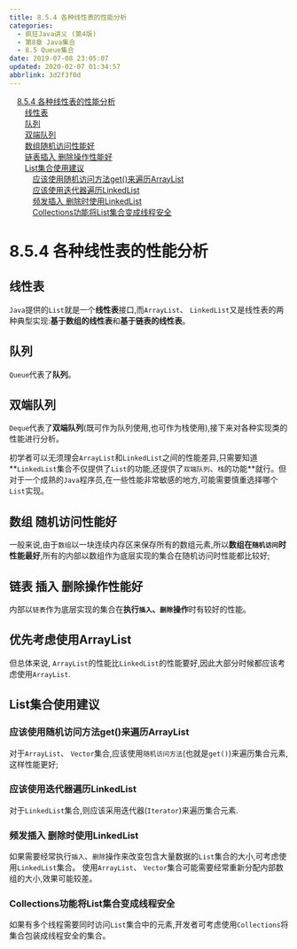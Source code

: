 ```yaml
---
title: 8.5.4 各种线性表的性能分析
categories: 
  - 疯狂Java讲义 (第4版)
  - 第8章 Java集合
  - 8.5 Queue集合
date: 2019-07-08 23:05:07
updated: 2020-02-07 01:34:57
abbrlink: 3d2f3f0d
---
```

<div id='my_toc'><a href="/JavaReadingNotes/3d2f3f0d/#8-5-4-各种线性表的性能分析" class="header_1">8.5.4 各种线性表的性能分析</a>&nbsp;<br><a href="/JavaReadingNotes/3d2f3f0d/#线性表" class="header_2">线性表</a>&nbsp;<br><a href="/JavaReadingNotes/3d2f3f0d/#队列" class="header_2">队列</a>&nbsp;<br><a href="/JavaReadingNotes/3d2f3f0d/#双端队列" class="header_2">双端队列</a>&nbsp;<br><a href="/JavaReadingNotes/3d2f3f0d/#数组随机访问性能好" class="header_2">数组随机访问性能好</a>&nbsp;<br><a href="/JavaReadingNotes/3d2f3f0d/#链表插入-删除操作性能好" class="header_2">链表插入 删除操作性能好</a>&nbsp;<br><a href="/JavaReadingNotes/3d2f3f0d/#List集合使用建议" class="header_2">List集合使用建议</a>&nbsp;<br><a href="/JavaReadingNotes/3d2f3f0d/#应该使用随机访问方法get-来遍历ArrayList" class="header_3">应该使用随机访问方法get()来遍历ArrayList</a>&nbsp;<br><a href="/JavaReadingNotes/3d2f3f0d/#应该使用迭代器遍历LinkedList" class="header_3">应该使用迭代器遍历LinkedList</a>&nbsp;<br><a href="/JavaReadingNotes/3d2f3f0d/#频发插入-删除时使用LinkedList" class="header_3">频发插入 删除时使用LinkedList</a>&nbsp;<br><a href="/JavaReadingNotes/3d2f3f0d/#Collections功能将List集合变成线程安全" class="header_3">Collections功能将List集合变成线程安全</a>&nbsp;<br></div>
<style>.header_1{margin-left: 1em;}.header_2{margin-left: 2em;}.header_3{margin-left: 3em;}.header_4{margin-left: 4em;}.header_5{margin-left: 5em;}.header_6{margin-left: 6em;}</style>
<!--more-->
<script>if (navigator.platform.search('arm')==-1){document.getElementById('my_toc').style.display = 'none';}var e,p = document.getElementsByTagName('p');while (p.length>0) {e = p[0];e.parentElement.removeChild(e);}</script>

<!--end-->
<!--SSTStart-->
# 8.5.4 各种线性表的性能分析
## 线性表
`Java`提供的`List`就是一个**线性表**接口,而`ArrayList`、 `LinkedList`又是线性表的两种典型实现:**基于数组的线性表**和**基于链表的线性表**。
## 队列
`Queue`代表了**队列**。
## 双端队列
`Deque`代表了**双端队列**(既可作为队列使用,也可作为栈使用),接下来对各种实现类的性能进行分析。

初学者可以无须理会`ArrayList`和`LinkedList`之间的性能差异,只需要知道**`LinkedList`集合不仅提供了`List`的功能,还提供了`双端队列`、`栈`的功能**就行。但对于一个成熟的`Java`程序员,在一些性能非常敏感的地方,可能需要慎重选择哪个`List`实现。
## 数组 随机访问性能好
一般来说,由于`数组`以一块连续内存区来保存所有的数组元素,所以**数组在`随机访问`时性能最好**,所有的内部以数组作为底层实现的集合在随机访问时性能都比较好;
## 链表 插入 删除操作性能好
内部以`链表`作为底层实现的集合在**执行`插入`、`删除`操作**时有较好的性能。
## 优先考虑使用ArrayList
但总体来说, `ArrayList`的性能比`LinkedList`的性能要好,因此大部分时候都应该考虑使用`ArrayList`.
## List集合使用建议
### 应该使用随机访问方法get()来遍历ArrayList
对于`ArrayList`、 `Vector`集合,应该使用`随机访问方法`(也就是`get()`)来遍历集合元素,这样性能更好;
### 应该使用迭代器遍历LinkedList
对于`LinkedList`集合,则应该采用迭代器(`Iterator`)来遍历集合元素.
### 频发插入 删除时使用LinkedList
如果需要经常执行`插入`、`删除`操作来改变包含大量数据的`List`集合的大小,可考虑使用`LinkedList`集合。
使用`ArrayList`、 `Vector`集合可能需要经常重新分配内部数组的大小,效果可能较差。
### Collections功能将List集合变成线程安全
如果有多个线程需要同时访问`List`集合中的元素,开发者可考虑使用`Collections`将集合包装成线程安全的集合。
<!--SSTStop-->